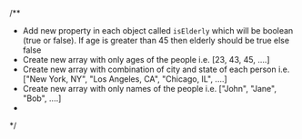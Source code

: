 /**
 * Add new property in each object called `isElderly` which will be boolean (true or false). If age is greater than 45 then elderly should be true else false
 * Create new array with only ages of the people i.e. [23, 43, 45, ....]
 * Create new array with  combination of city and state of each person i.e. ["New York, NY", "Los Angeles, CA", "Chicago, IL", ....]
 * Create new array with only names of the people i.e. ["John", "Jane", "Bob", ....]
 *
 */
